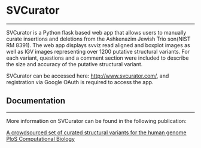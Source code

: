 # SVCurator
------
SVCurator is a Python flask based web app that allows users to manually curate insertions and deletions from the Ashkenazim Jewish Trio son(NIST RM 8391). The web app displays svviz read aligned and boxplot images as well as IGV images representing over 1200 putative structural variants. For each variant, questions and a comment section were included to describe the size and accuracy of the putative structural variant. 


SVCurator can be accessed here: http://www.svcurator.com/, and registration via Google OAuth is required to access the app. 

## Documentation
------
More information on SVCurator can be found in the following publication:

[A crowdsourced set of curated structural variants for the human genome PloS Computational Biology](https://journals.plos.org/ploscompbiol/article?id=10.1371/journal.pcbi.1007933)
